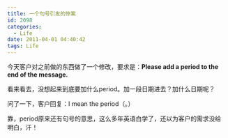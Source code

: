 ```yaml
---
title: 一个句号引发的惨案
id: 2098
categories:
  - Life
date: 2011-04-01 04:40:42
tags: Life
---
```


今天客户对之前做的东西做了一个修改，要求是：**Please add a period to the end of the message.**

看来看去，没想起来到底要加什么period。加一段日期进去？加什么日期呢？

问了一下，客户回复：I mean the period（。）

靠，period原来还有句号的意思，这么多年英语白学了，还以为客户的需求没给明白，汗！
